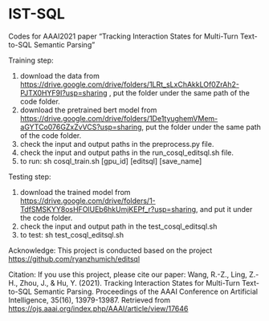 # IST-SQL
Codes for AAAI2021 paper “Tracking Interaction States for Multi-Turn Text-to-SQL Semantic Parsing”

Training step:

1. download the data from https://drive.google.com/drive/folders/1LRt_sLxChAkkLOf0ZrAh2-PJTX0HYF9I?usp=sharing , put the folder under the same path of the code folder. 
2. download the pretrained bert model from https://drive.google.com/drive/folders/1De1tyughemVMem-aGYTCo076GZxZvVCS?usp=sharing, put the folder under the same path of the code folder. 
3. check the input and output paths in the preprocess.py file.
4. check the input and output paths in the run_cosql_editsql.sh file.
5. to run: sh cosql_train.sh [gpu_id] [editsql] [save_name]

Testing step:
1. download the trained model from https://drive.google.com/drive/folders/1-TdfSMSKYY8osHFOlUEb6hkUmjKEPf_r?usp=sharing, and put it under the code folder.
2. check the input and output path in the test_cosql_editsql.sh
3. to test: sh test_cosql_editsql.sh

Acknowledge:
This project is conducted based on the project https://github.com/ryanzhumich/editsql

Citation:
If you use this project, please cite our paper:
Wang, R.-Z., Ling, Z.-H., Zhou, J., & Hu, Y. (2021). Tracking Interaction States for Multi-Turn Text-to-SQL Semantic Parsing. Proceedings of the AAAI Conference on Artificial Intelligence, 35(16), 13979-13987. Retrieved from https://ojs.aaai.org/index.php/AAAI/article/view/17646
